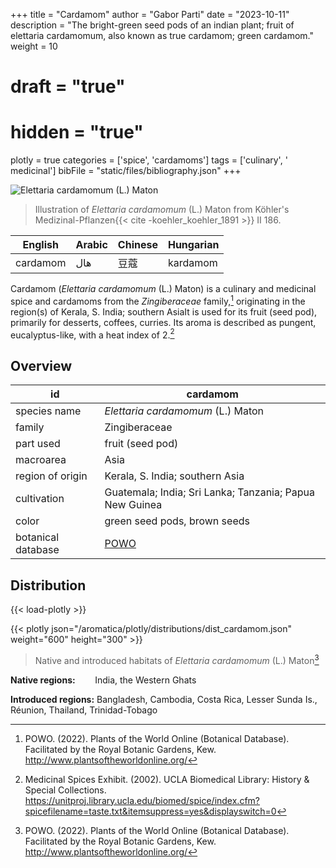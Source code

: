+++
title = "Cardamom"
author = "Gabor Parti"
date = "2023-10-11"
description = "The bright-green seed pods of an indian plant; fruit of elettaria cardamomum, also known as true cardamom; green cardamom."
weight = 10
# draft = "true"
# hidden = "true"
plotly = true
categories = ['spice', 'cardamoms']
tags = ['culinary', ' medicinal']
bibFile = "static/files/bibliography.json"
+++

![*Elettaria cardamomum* (L.) Maton](/images/illustrations/cardamom.png?width=25vw "Illustration of Elettaria cardamomum from Köhler's Medizinal-Pflanzen")

>Illustration of *Elettaria cardamomum* (L.) Maton from Köhler's Medizinal-Pflanzen{{< cite -koehler_koehler_1891 >}} II 186.

| English|Arabic|Chinese|Hungarian|
|--------|------|-------|---------|
|cardamom|  هال |   豆蔻  | kardamom|

Cardamom (*Elettaria cardamomum* (L.) Maton) is a culinary and medicinal spice and cardamoms from the *Zingiberaceae* family,[^powo] originating in the region(s) of Kerala, S. India; southern AsiaIt is used for its fruit (seed pod), primarily for desserts, coffees, curries. Its aroma is described as pungent, eucalyptus-like, with a heat index of 2.[^ucla_medicinal_2002]

## Overview

|        id        |                        cardamom                       |
|------------------|-------------------------------------------------------|
|   species name   |           *Elettaria cardamomum* (L.) Maton           |
|      family      |                     Zingiberaceae                     |
|     part used    |                    fruit (seed pod)                   |
|     macroarea    |                          Asia                         |
| region of origin |            Kerala, S. India; southern Asia            |
|    cultivation   |Guatemala; India; Sri Lanka; Tanzania; Papua New Guinea|
|       color      |              green seed pods, brown seeds             |
|botanical database|  [POWO](https://powo.science.kew.org/taxon/796556-1)  |

## Distribution

{{< load-plotly >}}

{{< plotly json="/aromatica/plotly/distributions/dist_cardamom.json" weight="600" height="300" >}}

>Native and introduced habitats of *Elettaria cardamomum* (L.) Maton[^powo]

**Native regions:** &nbsp; &nbsp; &nbsp; &nbsp;India, the Western Ghats

**Introduced regions:** Bangladesh, Cambodia, Costa Rica, Lesser Sunda Is., Réunion, Thailand, Trinidad-Tobago

[^powo]: POWO. (2022). Plants of the World Online (Botanical Database). Facilitated by the Royal Botanic Gardens, Kew. http://www.plantsoftheworldonline.org/
[^ucla_medicinal_2002]: Medicinal Spices Exhibit. (2002). UCLA Biomedical Library: History & Special Collections. https://unitproj.library.ucla.edu/biomed/spice/index.cfm?spicefilename=taste.txt&itemsuppress=yes&displayswitch=0

